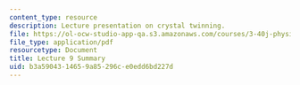 ```yaml
---
content_type: resource
description: Lecture presentation on crystal twinning.
file: https://ol-ocw-studio-app-qa.s3.amazonaws.com/courses/3-40j-physical-metallurgy-fall-2009/b3a5904314659a85296ce0edd6bd227d_MIT3_40JF09_lec09.pdf
file_type: application/pdf
resourcetype: Document
title: Lecture 9 Summary
uid: b3a59043-1465-9a85-296c-e0edd6bd227d
---
```


